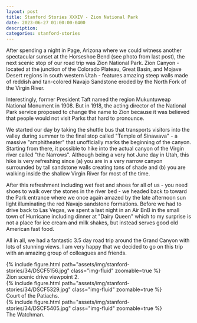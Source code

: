 ```yaml
---
layout: post
title: Stanford Stories XXXIV - Zion National Park
date: 2023-06-27 01:00:00-0400
description:
categories: stanford-stories
---
```


After spending a night in Page, Arizona where we could witness another spectacular
sunset at the Horseshoe Bend (see photo from last post), the next scenic stop of
our road trip was Zion National Park.
Zion Canyon - located at the junction of the Colorado Plateau, Great Basin,
and Mojave Desert regions in south western Utah - features amazing steep walls made of
reddish and tan-colored Navajo Sandstone eroded by the North Fork of the Virgin River.

Interestingly, former President Taft named the region Mukuntuweap National Monument
in 1908. But in 1918, the acting director of the National Park service proposed to
change the name to Zion because it was believed that people would not visit Parks
that hard to pronounce.

We started our day by taking the shuttle bus that transports visitors into the
valley during summer to the final stop called "Temple of Sinawava" -
a massive "amphitheater" that unofficially marks the beginning of the canyon.
Starting from there, it possible to hike into the actual canyon of the
Virgin river called "the Narrows". Although being a very hot June day in Utah,
this hike is very refreshing since (a) you are in a very narrow canyon surrounded by
tall sandstone walls creating tons of shade
and (b) you are walking inside the shallow Virgin River for most of the time.

After this refreshment including wet feet and shoes for all of us - you need shoes
to walk over the stones in the river bed -
we headed back to toward the Park entrance where we once again amazed by the late
afternoon sun light illuminating the red Navajo sandstone formations.
Before we had to drive back to Las Vegas, we spent a last night in an Air BnB in
the small town of Hurricane including dinner at "Dairy Queen" which to my surprise
is not a place for ice cream and milk shakes, but instead serves good old American
fast food.

All in all, we had a fantastic 3.5 day road trip around the Grand Canyon with
lots of stunning views. I am very happy that we decided to go on this trip with
an amazing group of colleagues and friends.

<div class="row mt-3">
    <div class="col-sm mt-3 mt-md-0">
        {% include figure.html path="assets/img/stanford-stories/34/DSCF5156.jpg" class="img-fluid" zoomable=true %}
    </div>
</div>
<div class="caption">
    Zion scenic drive viewpoint 2.
</div>

<div class="row mt-3">
    <div class="col-sm mt-3 mt-md-0">
        {% include figure.html path="assets/img/stanford-stories/34/DSCF5329.jpg" class="img-fluid" zoomable=true %}
    </div>
</div>
<div class="caption">
    Court of the Patiachs.
</div>

<div class="row mt-3">
    <div class="col-sm mt-3 mt-md-0">
        {% include figure.html path="assets/img/stanford-stories/34/DSCF5405.jpg" class="img-fluid" zoomable=true %}
    </div>
</div>
<div class="caption">
    The Watchman.
</div>
